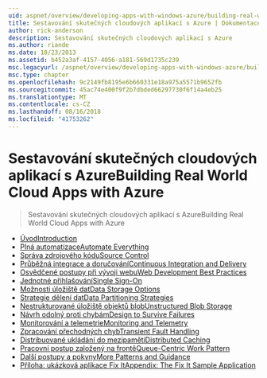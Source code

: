 ```yaml
---
uid: aspnet/overview/developing-apps-with-windows-azure/building-real-world-cloud-apps-with-windows-azure/index
title: Sestavování skutečných cloudových aplikací s Azure | Dokumentace Microsoftu
author: rick-anderson
description: Sestavování skutečných cloudových aplikací s Azure
ms.author: riande
ms.date: 10/23/2013
ms.assetid: b452a3af-4157-4056-a181-569d1735c239
msc.legacyurl: /aspnet/overview/developing-apps-with-windows-azure/building-real-world-cloud-apps-with-windows-azure
msc.type: chapter
ms.openlocfilehash: 9c2149fb8195e6b660331e18a975a5571b9652fb
ms.sourcegitcommit: 45ac74e400f9f2b7dbded66297730f6f14a4eb25
ms.translationtype: MT
ms.contentlocale: cs-CZ
ms.lasthandoff: 08/16/2018
ms.locfileid: "41753262"
---
```

<a name="building-real-world-cloud-apps-with-azure"></a><span data-ttu-id="1f3a0-103">Sestavování skutečných cloudových aplikací s Azure</span><span class="sxs-lookup"><span data-stu-id="1f3a0-103">Building Real World Cloud Apps with Azure</span></span>
====================
> <span data-ttu-id="1f3a0-104">Sestavování skutečných cloudových aplikací s Azure</span><span class="sxs-lookup"><span data-stu-id="1f3a0-104">Building Real World Cloud Apps with Azure</span></span>


- [<span data-ttu-id="1f3a0-105">Úvod</span><span class="sxs-lookup"><span data-stu-id="1f3a0-105">Introduction</span></span>](introduction.md)
- [<span data-ttu-id="1f3a0-106">Plná automatizace</span><span class="sxs-lookup"><span data-stu-id="1f3a0-106">Automate Everything</span></span>](automate-everything.md)
- [<span data-ttu-id="1f3a0-107">Správa zdrojového kódu</span><span class="sxs-lookup"><span data-stu-id="1f3a0-107">Source Control</span></span>](source-control.md)
- [<span data-ttu-id="1f3a0-108">Průběžná integrace a doručování</span><span class="sxs-lookup"><span data-stu-id="1f3a0-108">Continuous Integration and Delivery</span></span>](continuous-integration-and-continuous-delivery.md)
- [<span data-ttu-id="1f3a0-109">Osvědčené postupy při vývoji webu</span><span class="sxs-lookup"><span data-stu-id="1f3a0-109">Web Development Best Practices</span></span>](web-development-best-practices.md)
- [<span data-ttu-id="1f3a0-110">Jednotné přihlašování</span><span class="sxs-lookup"><span data-stu-id="1f3a0-110">Single Sign-On</span></span>](single-sign-on.md)
- [<span data-ttu-id="1f3a0-111">Možnosti úložiště dat</span><span class="sxs-lookup"><span data-stu-id="1f3a0-111">Data Storage Options</span></span>](data-storage-options.md)
- [<span data-ttu-id="1f3a0-112">Strategie dělení dat</span><span class="sxs-lookup"><span data-stu-id="1f3a0-112">Data Partitioning Strategies</span></span>](data-partitioning-strategies.md)
- [<span data-ttu-id="1f3a0-113">Nestrukturované úložiště objektů blob</span><span class="sxs-lookup"><span data-stu-id="1f3a0-113">Unstructured Blob Storage</span></span>](unstructured-blob-storage.md)
- [<span data-ttu-id="1f3a0-114">Návrh odolný proti chybám</span><span class="sxs-lookup"><span data-stu-id="1f3a0-114">Design to Survive Failures</span></span>](design-to-survive-failures.md)
- [<span data-ttu-id="1f3a0-115">Monitorování a telemetrie</span><span class="sxs-lookup"><span data-stu-id="1f3a0-115">Monitoring and Telemetry</span></span>](monitoring-and-telemetry.md)
- [<span data-ttu-id="1f3a0-116">Zpracování přechodných chyb</span><span class="sxs-lookup"><span data-stu-id="1f3a0-116">Transient Fault Handling</span></span>](transient-fault-handling.md)
- [<span data-ttu-id="1f3a0-117">Distribuované ukládání do mezipaměti</span><span class="sxs-lookup"><span data-stu-id="1f3a0-117">Distributed Caching</span></span>](distributed-caching.md)
- [<span data-ttu-id="1f3a0-118">Pracovní postup založený na frontě</span><span class="sxs-lookup"><span data-stu-id="1f3a0-118">Queue-Centric Work Pattern</span></span>](queue-centric-work-pattern.md)
- [<span data-ttu-id="1f3a0-119">Další postupy a pokyny</span><span class="sxs-lookup"><span data-stu-id="1f3a0-119">More Patterns and Guidance</span></span>](more-patterns-and-guidance.md)
- [<span data-ttu-id="1f3a0-120">Příloha: ukázková aplikace Fix It</span><span class="sxs-lookup"><span data-stu-id="1f3a0-120">Appendix: The Fix It Sample Application</span></span>](the-fix-it-sample-application.md)
